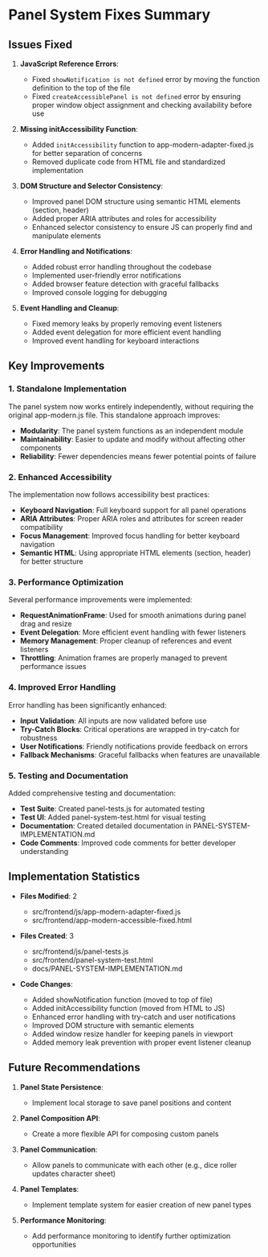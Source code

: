 # Panel System Fixes Summary

## Issues Fixed

1. **JavaScript Reference Errors**:
   - Fixed `showNotification is not defined` error by moving the function definition to the top of the file
   - Fixed `createAccessiblePanel is not defined` error by ensuring proper window object assignment and checking availability before use

2. **Missing initAccessibility Function**:
   - Added `initAccessibility` function to app-modern-adapter-fixed.js for better separation of concerns
   - Removed duplicate code from HTML file and standardized implementation

3. **DOM Structure and Selector Consistency**:
   - Improved panel DOM structure using semantic HTML elements (section, header)
   - Added proper ARIA attributes and roles for accessibility
   - Enhanced selector consistency to ensure JS can properly find and manipulate elements

4. **Error Handling and Notifications**:
   - Added robust error handling throughout the codebase
   - Implemented user-friendly error notifications
   - Added browser feature detection with graceful fallbacks
   - Improved console logging for debugging

5. **Event Handling and Cleanup**:
   - Fixed memory leaks by properly removing event listeners
   - Added event delegation for more efficient event handling
   - Improved event handling for keyboard interactions

## Key Improvements

### 1. Standalone Implementation

The panel system now works entirely independently, without requiring the original app-modern.js file. This standalone approach improves:

- **Modularity**: The panel system functions as an independent module
- **Maintainability**: Easier to update and modify without affecting other components
- **Reliability**: Fewer dependencies means fewer potential points of failure

### 2. Enhanced Accessibility

The implementation now follows accessibility best practices:

- **Keyboard Navigation**: Full keyboard support for all panel operations
- **ARIA Attributes**: Proper ARIA roles and attributes for screen reader compatibility
- **Focus Management**: Improved focus handling for better keyboard navigation
- **Semantic HTML**: Using appropriate HTML elements (section, header) for better structure

### 3. Performance Optimization

Several performance improvements were implemented:

- **RequestAnimationFrame**: Used for smooth animations during panel drag and resize
- **Event Delegation**: More efficient event handling with fewer listeners
- **Memory Management**: Proper cleanup of references and event listeners
- **Throttling**: Animation frames are properly managed to prevent performance issues

### 4. Improved Error Handling

Error handling has been significantly enhanced:

- **Input Validation**: All inputs are now validated before use
- **Try-Catch Blocks**: Critical operations are wrapped in try-catch for robustness
- **User Notifications**: Friendly notifications provide feedback on errors
- **Fallback Mechanisms**: Graceful fallbacks when features are unavailable

### 5. Testing and Documentation

Added comprehensive testing and documentation:

- **Test Suite**: Created panel-tests.js for automated testing
- **Test UI**: Added panel-system-test.html for visual testing
- **Documentation**: Created detailed documentation in PANEL-SYSTEM-IMPLEMENTATION.md
- **Code Comments**: Improved code comments for better developer understanding

## Implementation Statistics

- **Files Modified**: 2
  - src/frontend/js/app-modern-adapter-fixed.js
  - src/frontend/app-modern-accessible-fixed.html

- **Files Created**: 3
  - src/frontend/js/panel-tests.js
  - src/frontend/panel-system-test.html
  - docs/PANEL-SYSTEM-IMPLEMENTATION.md

- **Code Changes**:
  - Added showNotification function (moved to top of file)
  - Added initAccessibility function (moved from HTML to JS)
  - Enhanced error handling with try-catch and user notifications
  - Improved DOM structure with semantic elements
  - Added window resize handler for keeping panels in viewport
  - Added memory leak prevention with proper event listener cleanup

## Future Recommendations

1. **Panel State Persistence**:
   - Implement local storage to save panel positions and content

2. **Panel Composition API**:
   - Create a more flexible API for composing custom panels

3. **Panel Communication**:
   - Allow panels to communicate with each other (e.g., dice roller updates character sheet)

4. **Panel Templates**:
   - Implement template system for easier creation of new panel types

5. **Performance Monitoring**:
   - Add performance monitoring to identify further optimization opportunities